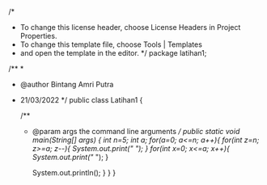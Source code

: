 /*
 * To change this license header, choose License Headers in Project Properties.
 * To change this template file, choose Tools | Templates
 * and open the template in the editor.
 */
package latihan1;

/**
 *
 * @author Bintang Amri Putra
 * 21/03/2022
 */
public class Latihan1 {

    /**
     * @param args the command line arguments
     */
    public static void main(String[] args) {
      int n=5;
      int a;
      for(a=0; a<=n; a++){
          for(int z=n; z>=a; z--){
              System.out.print(" ");
          }
          for(int x=0; x<=a; x++){
              System.out.print("* ");
          }
      
        System.out.println();
       }
    }
}
